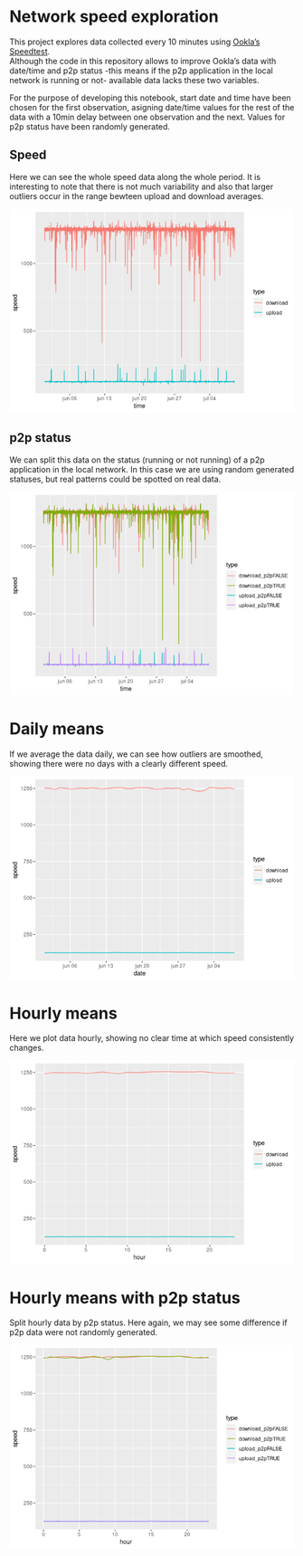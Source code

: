 Network speed exploration
================

This project explores data collected every 10 minutes using [Ookla’s
Speedtest](https://www.speedtest.net/).  
Although the code in this repository allows to improve Ookla’s data with
date/time and p2p status -this means if the p2p application in the local
network is running or not- available data lacks these two variables.

For the purpose of developing this notebook, start date and time have
been chosen for the first observation, asigning date/time values for the
rest of the data with a 10min delay between one observation and the
next. Values for p2p status have been randomly generated.

## Speed

Here we can see the whole speed data along the whole period. It is
interesting to note that there is not much variability and also that
larger outliers occur in the range bewteen upload and download averages.

![](speedtest_exploration_files/figure-gfm/speed-1.png)<!-- -->

## p2p status

We can split this data on the status (running or not running) of a p2p
application in the local network. In this case we are using random
generated statuses, but real patterns could be spotted on real data.

![](speedtest_exploration_files/figure-gfm/speed_p2p-1.png)<!-- -->

# Daily means

If we average the data daily, we can see how outliers are smoothed,
showing there were no days with a clearly different speed.

![](speedtest_exploration_files/figure-gfm/daily_means-1.png)<!-- -->

# Hourly means

Here we plot data hourly, showing no clear time at which speed
consistently changes.

![](speedtest_exploration_files/figure-gfm/hourly_means-1.png)<!-- -->

# Hourly means with p2p status

Split hourly data by p2p status. Here again, we may see some difference
if p2p data were not randomly generated.

![](speedtest_exploration_files/figure-gfm/hourly_p2p-1.png)<!-- -->
